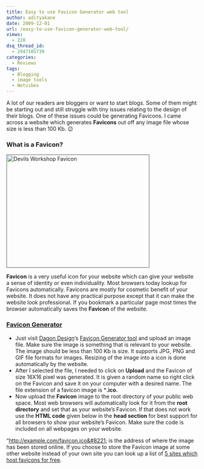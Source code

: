 ```yaml
---
title: Easy to use Favicon Generator web tool
author: adityakane
date: 2009-12-01
url: /easy-to-use-favicon-generator-web-tool/
views:
  - 228
dsq_thread_id:
  - 2947105739
categories:
  - Reviews
tags:
  - Blogging
  - image tools
  - Netvibes
---
```

A lot of our readers are bloggers or want to start blogs. Some of them might be starting out and still struggle with tiny issues relating to the design of their blogs. One of these issues could be generating Favicons. I came across a website which generates **Favicons** out off any image file whose size is less than 100 Kb. 😉

### What is a Favicon?

<img class="alignnone size-full wp-image-17483" style="border: 1px solid grey" title="Devils Workshop Favicon" src="http://cdn.devilsworkshop.org/files/2009/12/favicons_generator1.png" alt="Devils Workshop Favicon" width="375" height="296" />

**Favicon** is a very useful icon for your website which can give your website a sense of identity or even individuality. Most browsers today lookup for Favicons automatically. Favicons are mostly for cosmetic benefit of your website. It does not have any practical purpose except that it can make the website look professional. If you bookmark a particular page most times the browser automatically saves the **Favicon** of the website.

### <a href="http://www.dagondesign.com/tools/favicon-generator-tool/" onclick="_gaq.push(['_trackEvent', 'outbound-article', 'http://www.dagondesign.com/tools/favicon-generator-tool/', 'Favicon Generator']);" >Favicon Generator</a>

  * Just visit <a href="http://www.dagondesign.com" onclick="_gaq.push(['_trackEvent', 'outbound-article', 'http://www.dagondesign.com', 'Dagon Design']);" >Dagon Design</a>&#8216;s <a href="http://www.dagondesign.com/tools/favicon-generator-tool/" onclick="_gaq.push(['_trackEvent', 'outbound-article', 'http://www.dagondesign.com/tools/favicon-generator-tool/', 'Favicon Generator tool']);" >Favicon Generator tool</a> and upload an image file. Make sure the image is something that is relevant to your website. The image should be less than 100 Kb is size. It supports JPG, PNG and GIF file formats for images. Resizing of the image into a icon is done automatically by the website.
  * After I selected the file, I needed to click on **Upload** and the Favicon of size 16X16 pixel was generated. It is given a random name so right click on the Favicon and save it on your computer with a desired name. The file extension of a favicon image is ***.ico.**
  * Now upload the **Favicon** image to the root directory of your public web space. Most web browsers will automatically look for it from the **root directory** and set that as your website&#8217;s Favicon. If that does not work use the **HTML code** given below in the **head section** for best support for all browsers to show your website&#8217;s Favicon. Make sure the code is included on all webpages on your website.

> <link rel=&#8221;icon&#8221; href=&#8221;http://example.com/favicon.ico&#8221; type=&#8221;image/x-icon&#8221;>  
> <link rel=&#8221;shortcut icon&#8221; href=&#8221;http://example.com/favicon.ico&#8221; type=&#8221;image/x-icon&#8221;>

&#8220;http://example.com/favicon.ico&#8221; is the address of where the image has been stored online. If you choose to store the Favicon image at some other website instead of your own site you can look up a list of [5 sites which host favicons for free][1].

 [1]: http://devilsworkshop.org/top-5-sites-to-host-your-favicon-for-free/

